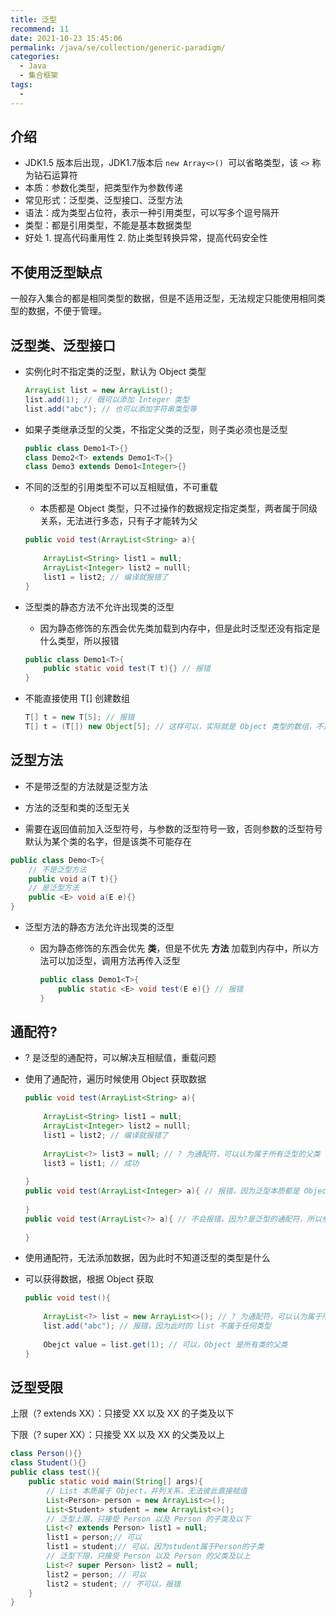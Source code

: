 ```yaml
---
title: 泛型
recommend: 11
date: 2021-10-23 15:45:06
permalink: /java/se/collection/generic-paradigm/
categories: 
  - Java
  - 集合框架
tags: 
  - 
---
```




## 介绍

- JDK1.5 版本后出现，JDK1.7版本后 `new Array<>() `可以省略类型，该 `<>` 称为钻石运算符
- 本质：参数化类型，把类型作为参数传递
- 常见形式：泛型类、泛型接口、泛型方法
- 语法：成为类型占位符，表示一种引用类型，可以写多个逗号隔开
- 类型：都是引用类型，不能是基本数据类型
- 好处 1. 提高代码重用性 2. 防止类型转换异常，提高代码安全性

## 不使用泛型缺点

一般存入集合的都是相同类型的数据，但是不适用泛型，无法规定只能使用相同类型的数据，不便于管理。

## 泛型类、泛型接口

- 实例化时不指定类的泛型，默认为 Object 类型

  ```java
  ArrayList list = new ArrayList();
  list.add(1); // 既可以添加 Integer 类型
  list.add("abc"); // 也可以添加字符串类型等
  ```

- 如果子类继承泛型的父类，不指定父类的泛型，则子类必须也是泛型

  ```java
  public class Demo1<T>{}
  class Demo2<T> extends Demo1<T>{}
  class Demo3 extends Demo1<Integer>{}
  ```

- 不同的泛型的引用类型不可以互相赋值，不可重载

  - 本质都是 Object 类型，只不过操作的数据规定指定类型，两者属于同级关系，无法进行多态，只有子才能转为父

  ```java
  public void test(ArrayList<String> a){
      
      ArrayList<String> list1 = null;
      ArrayList<Integer> list2 = nulll;
      list1 = list2; // 编译就报错了        
  }
  ```

- 泛型类的静态方法不允许出现类的泛型

  - 因为静态修饰的东西会优先类加载到内存中，但是此时泛型还没有指定是什么类型，所以报错

  ```java
  public class Demo1<T>{
      public static void test(T t){} // 报错
  }
  ```

- 不能直接使用 T[] 创建数组

  ```java
  T[] t = new T[5]; // 报错
  T[] t = (T[]) new Object[5]; // 这样可以，实际就是 Object 类型的数组，不是你要传入的类型数组
  ```

## 泛型方法

- 不是带泛型的方法就是泛型方法

- 方法的泛型和类的泛型无关

- 需要在返回值前加入泛型符号，与参数的泛型符号一致，否则参数的泛型符号默认为某个类的名字，但是该类不可能存在

```java
public class Demo<T>{
    // 不是泛型方法
    public void a(T t){}
    // 是泛型方法
    public <E> void a(E e){}
}
```

- 泛型方法的静态方法允许出现类的泛型

  - 因为静态修饰的东西会优先 **类**，但是不优先 **方法** 加载到内存中，所以方法可以加泛型，调用方法再传入泛型

    ```java
    public class Demo1<T>{
        public static <E> void test(E e){} // 报错
    }
    ```

## 通配符?

- ? 是泛型的通配符，可以解决互相赋值，重载问题

- 使用了通配符，遍历时候使用 Object 获取数据

  ```java
  public void test(ArrayList<String> a){
      
      ArrayList<String> list1 = null;
      ArrayList<Integer> list2 = nulll;
      list1 = list2; // 编译就报错了
      
      ArrayList<?> list3 = null; // ? 为通配符，可以认为属于所有泛型的父类
      list3 = list1; // 成功
          
  }
  public void test(ArrayList<Integer> a){ // 报错，因为泛型本质都是 Object，所以参数类型一样，不是重载，是复制
      
  }
  public void test(ArrayList<?> a){ // 不会报错，因为?是泛型的通配符，所以参数类型不一样，是重载
      
  }
  ```

- 使用通配符，无法添加数据，因为此时不知道泛型的类型是什么

- 可以获得数据，根据 Object 获取

  ```java
  public void test(){
      
      ArrayList<?> list = new ArrayList<>(); // ? 为通配符，可以认为属于所有泛型的父类
      list.add("abc"); // 报错，因为此时的 list 不属于任何类型
      
      Obejct value = list.get(1); // 可以，Object 是所有类的父类
  }
  
  ```

## 泛型受限

上限（? extends XX）：只接受 XX 以及 XX 的子类及以下

下限（? super XX）：只接受 XX 以及 XX 的父类及以上

```java
class Person(){}
class Student(){}
public class test(){
    public static void main(String[] args){
        // List 本质属于 Object，并列关系，无法彼此直接赋值
        List<Person> person = new ArrayList<>();
        List<Student> student = new ArrayList<>();
        // 泛型上限，只接受 Person 以及 Person 的子类及以下
        List<? extends Person> list1 = null;
        list1 = person;// 可以
        list1 = student;// 可以，因为student属于Person的子类
        // 泛型下限，只接受 Person 以及 Person 的父类及以上
        List<? super Person> list2 = null;
        list2 = person; // 可以
        list2 = student; // 不可以，报错
    }
}
```

## 
